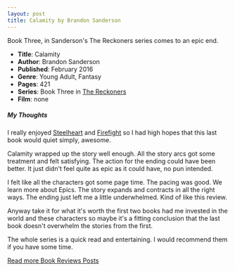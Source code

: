 ```yaml
---
layout: post
title: Calamity by Brandon Sanderson
---
```


Book Three, in Sanderson's The Reckoners series comes to an epic end.

- **Title**: Calamity
- **Author**: Brandon Sanderson
- **Published**: February 2016
- **Genre**: Young Adult, Fantasy
- **Pages**: 421
- **Series**: Book Three in [The Reckoners](https://en.wikipedia.org/wiki/The_Reckoners)
- **Film**: none

##### My Thoughts

I really enjoyed [Steelheart](https://tactictalisman.github.io/2014/01/15/steelheart.html) and [Firefight](https://tactictalisman.github.io/2020/06/07/firefight.html) so I had high hopes that this last book would quiet simply, awesome.

Calamity wrapped up the story well enough. All the story arcs got some treatment and felt satisfying. The action for the ending could have been better. It just didn't feel quite as epic as it could have, no pun intended.

I felt like all the characters got some page time. The pacing was good. We learn more about Epics. The story expands and contracts in all the right ways. The ending just left me a little underwhelmed. Kind of like this review.

Anyway take it for what it's worth the first two books had me invested in the world and these characters so maybe it's a fitting conclusion that the last book doesn't overwhelm the stories from the first.

The whole series is a quick read and entertaining. I would recommend them if you have some time.

[Read more Book Reviews Posts](https://tactictalisman.github.io/book-reviews/)
